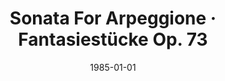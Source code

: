 ---
discogs_id: 7857687
discogs_master_id: 929326
title: Sonata For Arpeggione · Fantasiestücke Op. 73
artists: ['Martha Argerich', 'Mischa Maisky']
date: 1985-01-01
genre: ['Classical']
image: Sonata For Arpeggione-7857687.jpg
label: Philips
country: Europe
category: Classical
---